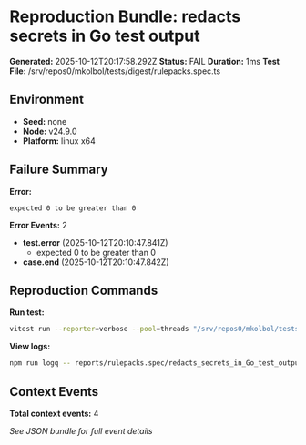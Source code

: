 # Reproduction Bundle: redacts secrets in Go test output

**Generated:** 2025-10-12T20:17:58.292Z
**Status:** FAIL
**Duration:** 1ms
**Test File:** /srv/repos0/mkolbol/tests/digest/rulepacks.spec.ts

## Environment

- **Seed:** none
- **Node:** v24.9.0
- **Platform:** linux x64

## Failure Summary

**Error:**
```
expected 0 to be greater than 0
```

**Error Events:** 2

- **test.error** (2025-10-12T20:10:47.841Z)
  - expected 0 to be greater than 0
- **case.end** (2025-10-12T20:10:47.842Z)

## Reproduction Commands

**Run test:**
```bash
vitest run --reporter=verbose --pool=threads "/srv/repos0/mkolbol/tests/digest/rulepacks.spec.ts" -t "redacts secrets in Go test output"
```

**View logs:**
```bash
npm run logq -- reports/rulepacks.spec/redacts_secrets_in_Go_test_output.jsonl
```

## Context Events

**Total context events:** 4

_See JSON bundle for full event details_
